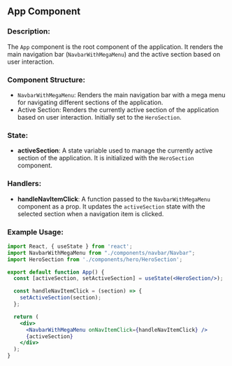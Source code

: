 ## App Component

### Description:
The `App` component is the root component of the application. It renders the main navigation bar (`NavbarWithMegaMenu`) and the active section based on user interaction.

### Component Structure:
- `NavbarWithMegaMenu`: Renders the main navigation bar with a mega menu for navigating different sections of the application.
- Active Section: Renders the currently active section of the application based on user interaction. Initially set to the `HeroSection`.

### State:
- **activeSection**: A state variable used to manage the currently active section of the application. It is initialized with the `HeroSection` component.

### Handlers:
- **handleNavItemClick**: A function passed to the `NavbarWithMegaMenu` component as a prop. It updates the `activeSection` state with the selected section when a navigation item is clicked.

### Example Usage:
```jsx
import React, { useState } from 'react';
import NavbarWithMegaMenu from "./components/navbar/Navbar";
import HeroSection from './components/hero/HeroSection';

export default function App() {
  const [activeSection, setActiveSection] = useState(<HeroSection/>);

  const handleNavItemClick = (section) => {
    setActiveSection(section);
  };

  return (
    <div>
      <NavbarWithMegaMenu onNavItemClick={handleNavItemClick} />
      {activeSection}
    </div>
  );
}
